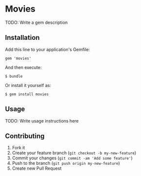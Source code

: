# Movies

TODO: Write a gem description

## Installation

Add this line to your application's Gemfile:

    gem 'movies'

And then execute:

    $ bundle

Or install it yourself as:

    $ gem install movies

## Usage

TODO: Write usage instructions here

## Contributing

1. Fork it
2. Create your feature branch (`git checkout -b my-new-feature`)
3. Commit your changes (`git commit -am 'Add some feature'`)
4. Push to the branch (`git push origin my-new-feature`)
5. Create new Pull Request
